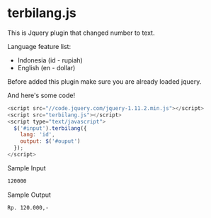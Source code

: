 # terbilang.js

This is Jquery plugin that changed number to text.

Language feature list:

 * Indonesia (id - rupiah)
 * English (en - dollar)


Before added this plugin make sure you are already loaded jquery.

And here's some code!

```javascript
<script src="//code.jquery.com/jquery-1.11.2.min.js"></script>
<script src="terbilang.js"></script>
<script type="text/javascript">
  $('#input').terbilang({
    lang: 'id',
    output: $('#ouput')
  });
</script>
```
Sample Input

```html
120000
```

Sample Output 

```html
Rp. 120.000,-
```

